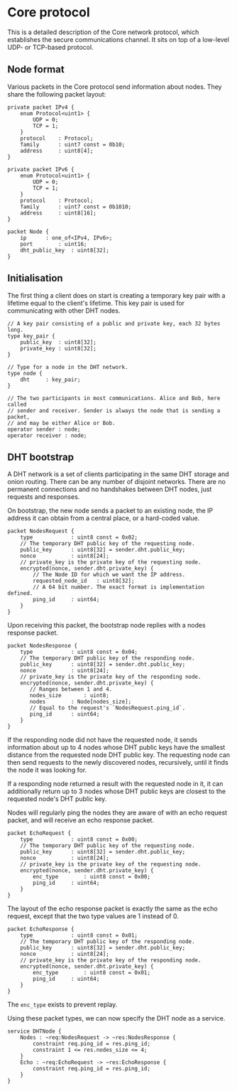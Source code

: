 # Core protocol

This is a detailed description of the Core network protocol, which establishes
the secure communications channel. It sits on top of a low-level UDP- or
TCP-based protocol.

## Node format

Various packets in the Core protocol send information about nodes. They share
the following packet layout:

    private packet IPv4 {
        enum Protocol<uint1> {
            UDP = 0;
            TCP = 1;
        }
        protocol    : Protocol;
        family      : uint7 const = 0b10;
        address     : uint8[4];
    }

    private packet IPv6 {
        enum Protocol<uint1> {
            UDP = 0;
            TCP = 1;
        }
        protocol    : Protocol;
        family      : uint7 const = 0b1010;
        address     : uint8[16];
    }

    packet Node {
        ip      : one_of<IPv4, IPv6>;
        port        : uint16;
        dht_public_key  : uint8[32];
    }

## Initialisation

The first thing a client does on start is creating a temporary key pair with a
lifetime equal to the client's lifetime. This key pair is used for communicating
with other DHT nodes.

    // A key pair consisting of a public and private key, each 32 bytes long.
    type key_pair {
        public_key  : uint8[32];
        private_key : uint8[32];
    }

    // Type for a node in the DHT network.
    type node {
        dht     : key_pair;
    }

    // The two participants in most communications. Alice and Bob, here called
    // sender and receiver. Sender is always the node that is sending a packet,
    // and may be either Alice or Bob.
    operator sender : node;
    operator receiver : node;

## DHT bootstrap

A DHT network is a set of clients participating in the same DHT storage and
onion routing. There can be any number of disjoint networks. There are no
permanent connections and no handshakes between DHT nodes, just requests and
responses.

On bootstrap, the new node sends a packet to an existing node, the IP address it
can obtain from a central place, or a hard-coded value.

    packet NodesRequest {
        type            : uint8 const = 0x02;
        // The temporary DHT public key of the requesting node.
        public_key      : uint8[32] = sender.dht.public_key;
        nonce           : uint8[24];
        // private_key is the private key of the requesting node.
        encrypted(nonce, sender.dht.private_key) {
            // The Node ID for which we want the IP address.
            requested_node_id   : uint8[32];
            // A 64 bit number. The exact format is implementation defined.
            ping_id     : uint64;
        }
    }

Upon receiving this packet, the bootstrap node replies with a nodes response
packet.

    packet NodesResponse {
        type            : uint8 const = 0x04;
        // The temporary DHT public key of the responding node.
        public_key      : uint8[32] = sender.dht.public_key;
        nonce           : uint8[24];
        // private_key is the private key of the responding node.
        encrypted(nonce, sender.dht.private_key) {
           // Ranges between 1 and 4.
           nodes_size       : uint8;
           nodes        : Node[nodes_size];
           // Equal to the request's `NodesRequest.ping_id`.
           ping_id      : uint64;
        }
    }

If the responding node did not have the requested node, it sends information
about up to 4 nodes whose DHT public keys have the smallest distance from the
requested node DHT public key. The requesting node can then send requests to the
newly discovered nodes, recursively, until it finds the node it was looking for.

If a responding node returned a result with the requested node in it, it can
additionally return up to 3 nodes whose DHT public keys are closest to the
requested node's DHT public key.

Nodes will regularly ping the nodes they are aware of with an echo request
packet, and will receive an echo response packet.

    packet EchoRequest {
        type            : uint8 const = 0x00;
        // The temporary DHT public key of the requesting node.
        public_key      : uint8[32] = sender.dht.public_key;
        nonce           : uint8[24];
        // private_key is the private key of the requesting node.
        encrypted(nonce, sender.dht.private_key) {
            enc_type        : uint8 const = 0x00;
            ping_id     : uint64;
        }
    }

The layout of the echo response packet is exactly the same as the echo request,
except that the two type values are 1 instead of 0.

    packet EchoResponse {
        type            : uint8 const = 0x01;
        // The temporary DHT public key of the responding node.
        public_key      : uint8[32] = sender.dht.public_key;
        nonce           : uint8[24];
        // private_key is the private key of the responding node.
        encrypted(nonce, sender.dht.private_key) {
            enc_type        : uint8 const = 0x01;
            ping_id     : uint64;
        }
    }

The `enc_type` exists to prevent replay.

Using these packet types, we can now specify the DHT node as a service.

    service DHTNode {
        Nodes : ~req:NodesRequest -> ~res:NodesResponse {
            constraint req.ping_id = res.ping_id;
            constraint 1 <= res.nodes_size <= 4;
        }
        Echo : ~req:EchoRequest -> ~res:EchoResponse {
            constraint req.ping_id = res.ping_id;
        }
    }

